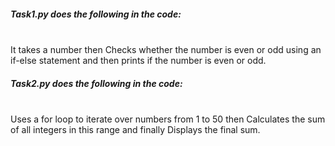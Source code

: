<h5>Task1.py does the following in the code:</h5>
<br>
It takes a number then Checks whether the number is even or odd using an if-else statement and then prints if the number is even or odd.

<h5>Task2.py does the following in the code:</h5>
<br>
Uses a for loop to iterate over numbers from 1 to 50 then Calculates the sum of all integers in this range and finally Displays the final sum.
